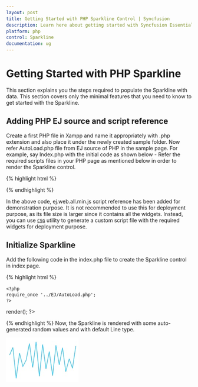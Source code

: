 ```yaml
---
layout: post
title: Getting Started with PHP Sparkline Control | Syncfusion
description: Learn here about getting started with Syncfusion Essential PHP Sparkline Control, its elements, and more.
platform: php
control: Sparkline
documentation: ug
---
```


# Getting Started with PHP Sparkline

This section explains you the steps required to populate the Sparkline with data. This section covers only the minimal features that you need to know to get started with the Sparkline.

## Adding PHP EJ source and script reference

Create a first PHP file in Xampp and name it appropriately with .php extension and also place it under the newly created sample folder. Now refer AutoLoad.php file from EJ source of PHP in the sample page. For example, say Index.php with the initial code as shown below -
Refer the required scripts files in your PHP page as mentioned below in order to render the Sparkline control.

{% highlight html %}

<!DOCTYPE html>
<html>
<head>
<!--  jquery script  -->
    <script type="text/javascript" src="//cdn.syncfusion.com/js/assets/external/jquery-3.0.0.min.js"></script>    
    <!-- Essential JS UI widget -->
    <script type="text/javascript" src="//cdn.syncfusion.com/14.3.0.49/js/web/ej.web.all.min.js"></script>
</head>
<body>
<!--Refer AutoLoad.php common source to render the control-->
   <?php
      require_once '../EJ/AutoLoad.php';
    ?>
</body>
</html>


{% endhighlight %}

In the above code, ej.web.all.min.js script reference has been added for demonstration purpose. It is not recommended to use this for deployment purpose, as its file size is larger since it contains all the widgets. Instead, you can use [`CSG`](https://csg.syncfusion.com/) utility to generate a custom script file with the required widgets for deployment purpose.


## Initialize Sparkline

Add the following code in the index.php file to create the Sparkline control in index page.

{% highlight html %}

<div>

    <?php
    require_once '../EJ/AutoLoad.php';
    ?>

<?php
    $sparkline=new EJ\Sparkline("container");    
	
    echo $sparkline->render();
    ?>

</div>


{% endhighlight %}
Now, the Sparkline is rendered with some auto-generated random values and with default Line type.

![PHP Sparkline initialization](Getting-Started_images/Getting-Started_img1.png)